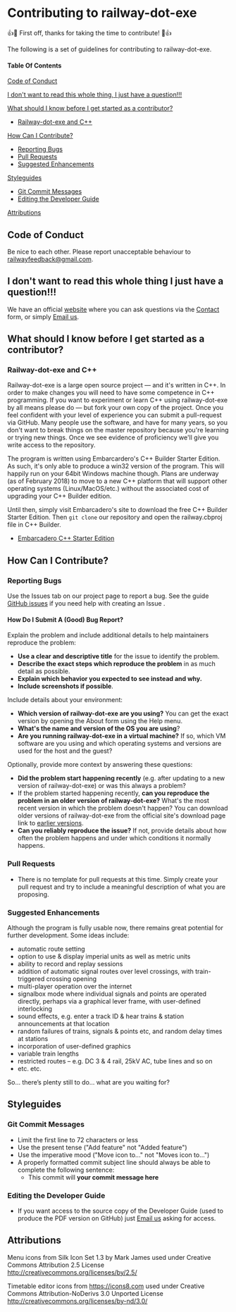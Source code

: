 # Contributing to railway-dot-exe

:+1::tada: First off, thanks for taking the time to contribute! :tada::+1:

The following is a set of guidelines for contributing to railway-dot-exe.

#### Table Of Contents

[Code of Conduct](#code-of-conduct)

[I don't want to read this whole thing, I just have a question!!!](#i-dont-want-to-read-this-whole-thing-i-just-have-a-question)

[What should I know before I get started as a contributor?](#what-should-i-know-before-i-get-started-as-a-contributor)
  * [Railway-dot-exe and C++](#railway-dot-exe-and-c++)

[How Can I Contribute?](#how-can-i-contribute)
  * [Reporting Bugs](#reporting-bugs)
  * [Pull Requests](#pull-requests)
  * [Suggested Enhancements](#suggested-enhancements)

[Styleguides](#styleguides)
  * [Git Commit Messages](#git-commit-messages)
  * [Editing the Developer Guide](#editing-the-developer-guide)

[Attributions](#attributions)

## Code of Conduct

Be nice to each other. Please report unacceptable behaviour to [railwayfeedback@gmail.com](mailto:railwayfeedback@gmail.com).

## I don't want to read this whole thing I just have a question!!!

We have an official [website](http://www.railwayoperationsimulator.com) where you can ask questions via the [Contact](http://www.railwayoperationsimulator.com/contact) form, or simply [Email us](mailto:railwayfeedback@gmail.com).

## What should I know before I get started as a contributor?

### Railway-dot-exe and C++

Railway-dot-exe is a large open source project &mdash;  and it's written in C++. In order to make changes you will need to have some competence in C++ programming. If you want to experiment or learn C++ using railway-dot-exe by all means please do &mdash; but fork your own copy of the project. Once you feel confident with your level of experience you can submit a pull-request via GitHub. Many people use the software, and have for many years, so you don't want to break things on the master repository because you're learning or trying new things. Once we see evidence of proficiency we'll give you write access to the repository.

The program is written using Embarcardero's C++ Builder Starter Edition. As such, it's only able to produce a win32 version of the program. This will happily run on your 64bit Windows machine though. Plans are underway (as of February 2018) to move to a new C++ platform that will support other operating systems (Linux/MacOS/etc.) without the associated cost of upgrading your C++ Builder edition. 

Until then, simply visit Embarcadero's site to download the free C++ Builder Starter Edition. Then `git clone` our repository and open the railway.cbproj file in C++ Builder.

* [Embarcadero C++ Starter Edition](https://www.embarcadero.com/products/cbuilder/start-for-free)

## How Can I Contribute?

### Reporting Bugs

Use the Issues tab on our project page to report a bug. See the guide [GitHub issues](https://guides.github.com/features/issues/) if you need help with creating an Issue .

#### How Do I Submit A (Good) Bug Report?

Explain the problem and include additional details to help maintainers reproduce the problem:

* **Use a clear and descriptive title** for the issue to identify the problem.
* **Describe the exact steps which reproduce the problem** in as much detail as possible.
* **Explain which behavior you expected to see instead and why.**
* **Include screenshots if possible**.

Include details about your environment:

* **Which version of railway-dot-exe are you using?** You can get the exact version by opening the About form using the Help menu.
* **What's the name and version of the OS you are using**?
* **Are you running railway-dot-exe in a virtual machine?** If so, which VM software are you using and which operating systems and versions are used for the host and the guest?

Optionally, provide more context by answering these questions:

* **Did the problem start happening recently** (e.g. after updating to a new version of railway-dot-exe) or was this always a problem?
* If the problem started happening recently, **can you reproduce the problem in an older version of railway-dot-exe?** What's the most recent version in which the problem doesn't happen? You can download older versions of railway-dot-exe from the official site's download page link to [earlier versions](https://www.dropbox.com/sh/wvruss55cfzdvgw/AAApyZeGaIRyJAtS6clOuo0La?dl=0).
* **Can you reliably reproduce the issue?** If not, provide details about how often the problem happens and under which conditions it normally happens.

### Pull Requests

* There is no template for pull requests at this time. Simply create your pull request and try to include a meaningful description of what you are proposing. 

### Suggested Enhancements

Although the program is fully usable now, there remains great potential for further development. Some ideas include:

* automatic route setting
* option to use & display imperial units as well as metric units
* ability to record and replay sessions
* addition of automatic signal routes over level crossings, with train-triggered crossing opening 
* multi-player operation over the internet
* signalbox mode where individual signals and points are operated directly, perhaps via a graphical lever frame, with user-defined interlocking
* sound effects, e.g. enter a track ID & hear trains & station announcements at that location
* random failures of trains, signals & points etc, and random delay times at stations
* incorporation of user-defined graphics
* variable train lengths
* restricted routes – e.g. DC 3 & 4 rail, 25kV AC, tube lines and so on
* etc. etc.

So… there’s plenty still to do… what are you waiting for?

## Styleguides

### Git Commit Messages

* Limit the first line to 72 characters or less
* Use the present tense ("Add feature" not "Added feature")
* Use the imperative mood ("Move icon to..." not "Moves icon to...")
* A properly formatted commit subject line should always be able to complete the following sentence:
    * This commit will __your commit message here__

### Editing the Developer Guide

* If you want access to the source copy of the Developer Guide (used to produce the PDF version on GitHub) just  [Email us](mailto:railwayfeedback@gmail.com) asking for access.

## Attributions

Menu icons from Silk Icon Set 1.3 by Mark James used under Creative Commons Attribution 2.5 License
 http://creativecommons.org/licenses/by/2.5/
 
Timetable editor icons from https://icons8.com used under Creative Commons Attribution-NoDerivs 3.0 Unported License
http://creativecommons.org/licenses/by-nd/3.0/


